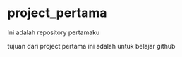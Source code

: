 # project_pertama
Ini adalah repository pertamaku

tujuan dari project pertama ini adalah untuk belajar github
